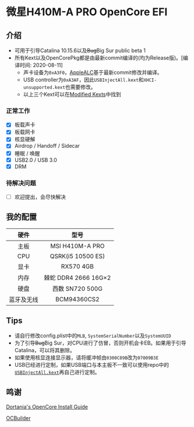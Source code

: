 # 微星H410M-A PRO OpenCore EFI

## 介绍

- 可用于引导Catalina 10.15.6以及~~Bug~~Big Sur public beta 1
- 所有Kext以及OpenCorePkg都是由最新commit编译的(均为Release版)。[编译时间: 2020-08-11]
    - 声卡设备为`0xA3F0`，[AppleALC](https://github.com/goomadao/AppleALC/releases/tag/1.5.1.1)基于最新commit修改并编译。
    - USB controller为`0xA3AF`，因此`USBInjectAll.kext`和`XHCI-unsupported.kext`也需要修改。
    - 以上三个Kext可以在[Modified Kexts](./Modified%20Kexts)中找到
### 正常工作
- [x] 板载声卡
- [x] 板载网卡
- [x] 核显硬解
- [x] Airdrop / Handoff / Sidecar
- [x] 睡眠 / 唤醒
- [x] USB2.0 / USB 3.0
- [x] DRM
### 待解决问题
- [ ] 欢迎提出，会尽快解决

## 我的配置
| 硬件 | 型号 |
| :-: | :-: |
| 主板 | MSI H410M-A PRO |
| CPU | QSRK(i5 10500 ES) |
| 显卡 | RX570 4GB |
| 内存 | 棘蛇 DDR4 2666 16G×2 |
| 硬盘 | 西数 SN720 500G |
| 蓝牙及无线 | BCM94360CS2 |

## Tips
- 请自行修改config.plist中的`MLB`, `SystemSerialNumber`以及`SystemUUID`
- 为了引导~~Bug~~Big Sur，对CPU进行了仿冒，否则开机会卡EB。如果用于引导Catalina，可以将其删除。
- 如果使用核显连接显示器，请将缓冲帧由`0300C89B`改为`07009B3E`
- USB已经进行定制，如果USB端口与本主板不一致可以使用repo中的[`USBInjectAll.kext`](./Modified%20Kexts/USBInjectAll.kext)再自己进行定制。

## 鸣谢
[Dortania's OpenCore Install Guide](https://dortania.github.io/getting-started/)

[OCBuilder](https://github.com/Pavo-IM/ocbuilder)
